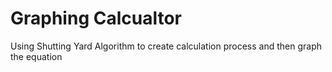 # Graphing Calcualtor

Using Shutting Yard Algorithm to create calculation process
and then graph the equation
